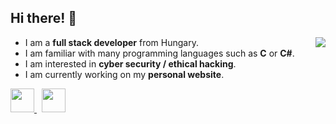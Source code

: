 <h2>Hi there! 👋</h2>

<img align="right" src="https://github-readme-stats.vercel.app/api/top-langs/?layout=compact&theme=dark&username=f1oppa">

<ul>
  <li>I am a <b>full stack developer</b> from Hungary.</li>
  <li>I am familiar with many programming languages such as <b>C</b> or <b>C#</b>.</li>
  <li>I am interested in <b>cyber security / ethical hacking</b>.</li>
  <li>I am currently working on my <b>personal website</b>.</li>
</ul>

<a href="https://discord.com/user/877778571748331561">
  <img src="https://logodownload.org/wp-content/uploads/2017/11/discord-logo-7-1.png" width=38 height=38>
</a>
&nbsp;
<a href="https://github.com/f1oppa">
    <img src="https://icon-library.com/images/github-icon-png/github-icon-png-29.jpg" width=38 height=38>
</a>
